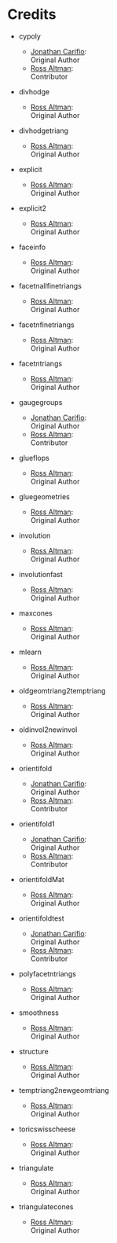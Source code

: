 Credits
=======
  - cypoly
    * [Jonathan Carifio]():<br/>
      Original Author
    * [Ross Altman](http://github.com/knowbodynos):<br/>
      Contributor

  - divhodge
    * [Ross Altman](http://github.com/knowbodynos):<br/>
      Original Author

  - divhodgetriang
    * [Ross Altman](http://github.com/knowbodynos):<br/>
      Original Author

  - explicit
    * [Ross Altman](http://github.com/knowbodynos):<br/>
      Original Author

  - explicit2
    * [Ross Altman](http://github.com/knowbodynos):<br/>
      Original Author

  - faceinfo
    * [Ross Altman](http://github.com/knowbodynos):<br/>
      Original Author

  - facetnallfinetriangs
    * [Ross Altman](http://github.com/knowbodynos):<br/>
      Original Author

  - facetnfinetriangs
    * [Ross Altman](http://github.com/knowbodynos):<br/>
      Original Author

  - facetntriangs
    * [Ross Altman](http://github.com/knowbodynos):<br/>
      Original Author

  - gaugegroups
    * [Jonathan Carifio]():<br/>
      Original Author
    * [Ross Altman](http://github.com/knowbodynos):<br/>
      Contributor

  - glueflops
    * [Ross Altman](http://github.com/knowbodynos):<br/>
      Original Author

  - gluegeometries
    * [Ross Altman](http://github.com/knowbodynos):<br/>
      Original Author

  - involution
    * [Ross Altman](http://github.com/knowbodynos):<br/>
      Original Author

  - involutionfast
    * [Ross Altman](http://github.com/knowbodynos):<br/>
      Original Author

  - maxcones
    * [Ross Altman](http://github.com/knowbodynos):<br/>
      Original Author

  - mlearn
    * [Ross Altman](http://github.com/knowbodynos):<br/>
      Original Author

  - oldgeomtriang2temptriang
    * [Ross Altman](http://github.com/knowbodynos):<br/>
      Original Author

  - oldinvol2newinvol
    * [Ross Altman](http://github.com/knowbodynos):<br/>
      Original Author

  - orientifold
    * [Jonathan Carifio]():<br/>
      Original Author
    * [Ross Altman](http://github.com/knowbodynos):<br/>
      Contributor

  - orientifold1
    * [Jonathan Carifio]():<br/>
      Original Author
    * [Ross Altman](http://github.com/knowbodynos):<br/>
      Contributor

  - orientifoldMat
    * [Ross Altman](http://github.com/knowbodynos):<br/>
      Original Author

  - orientifoldtest
    * [Jonathan Carifio]():<br/>
      Original Author
    * [Ross Altman](http://github.com/knowbodynos):<br/>
      Contributor

  - polyfacetntriangs
    * [Ross Altman](http://github.com/knowbodynos):<br/>
      Original Author

  - smoothness
    * [Ross Altman](http://github.com/knowbodynos):<br/>
      Original Author

  - structure
    * [Ross Altman](http://github.com/knowbodynos):<br/>
      Original Author

  - temptriang2newgeomtriang
    * [Ross Altman](http://github.com/knowbodynos):<br/>
      Original Author

  - toricswisscheese
    * [Ross Altman](http://github.com/knowbodynos):<br/>
      Original Author

  - triangulate
    * [Ross Altman](http://github.com/knowbodynos):<br/>
      Original Author

  - triangulatecones
    * [Ross Altman](http://github.com/knowbodynos):<br/>
      Original Author